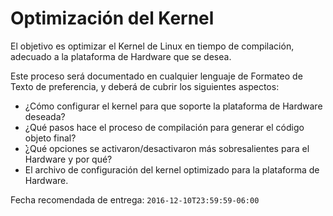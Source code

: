 # Optimización del Kernel

El objetivo es optimizar el Kernel de Linux en tiempo de compilación, adecuado
a la plataforma de Hardware que se desea.

Este proceso será documentado en cualquier lenguaje de Formateo de Texto de
preferencia, y deberá de cubrir los siguientes aspectos:

* ¿Cómo configurar el kernel para que soporte la plataforma de Hardware deseada?
* ¿Qué pasos hace el proceso de compilación para generar el código objeto final?
* ̉̉¿Qué opciones se activaron/desactivaron más sobresalientes para el Hardware y por qué?
* El archivo de configuración del kernel optimizado para la plataforma de Hardware.

Fecha recomendada de entrega: `2016-12-10T23:59:59-06:00`

